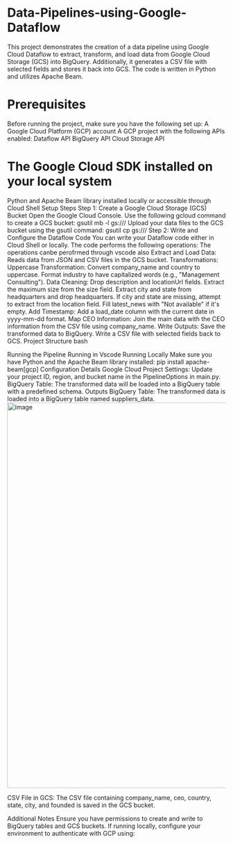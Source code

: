 # Data-Pipelines-using-Google-Dataflow
This project demonstrates the creation of a data pipeline using Google Cloud Dataflow to extract, transform, and load data from Google Cloud Storage (GCS) into BigQuery. Additionally, it generates a CSV file with selected fields and stores it back into GCS. The code is written in Python and utilizes Apache Beam.

# Prerequisites
Before running the project, make sure you have the following set up:
A Google Cloud Platform (GCP) account
A GCP project with the following APIs enabled:
Dataflow API
BigQuery API
Cloud Storage API
# The Google Cloud SDK installed on your local system
Python and Apache Beam library installed locally or accessible through Cloud Shell
Setup Steps
Step 1: Create a Google Cloud Storage (GCS) Bucket
Open the Google Cloud Console.
Use the following gcloud command to create a GCS bucket:
gsutil mb -l <region> gs://<your-bucket-name>/
Upload your data files to the GCS bucket using the gsutil command:
gsutil cp <local-file-path> gs://<your-bucket-name>/
Step 2: Write and Configure the Dataflow Code
You can write your Dataflow code either in Cloud Shell or locally. The code performs the following operations:
The operations canbe perofrmed through vscode also
Extract and Load Data:
Reads data from JSON and CSV files in the GCS bucket.
Transformations:
Uppercase Transformation:
Convert company_name and country to uppercase.
Format industry to have capitalized words (e.g., "Management Consulting").
Data Cleaning:
Drop description and locationUrl fields.
Extract the maximum size from the size field.
Extract city and state from headquarters and drop headquarters.
If city and state are missing, attempt to extract from the location field.
Fill latest_news with "Not available" if it's empty.
Add Timestamp:
Add a load_date column with the current date in yyyy-mm-dd format.
Map CEO Information:
Join the main data with the CEO information from the CSV file using company_name.
Write Outputs:
Save the transformed data to BigQuery.
Write a CSV file with selected fields back to GCS.
Project Structure
bash

Running the Pipeline
Running in Vscode
Running Locally
Make sure you have Python and the Apache Beam library installed:
pip install apache-beam[gcp]
Configuration Details
Google Cloud Project Settings:
Update your project ID, region, and bucket name in the PipelineOptions in main.py.
BigQuery Table:
The transformed data will be loaded into a BigQuery table with a predefined schema.
Outputs
BigQuery Table:
The transformed data is loaded into a BigQuery table named suppliers_data.
<img width="887" alt="image" src="https://github.com/user-attachments/assets/1cf89dd7-5090-45fb-998a-d77162667792">

CSV File in GCS:
The CSV file containing company_name, ceo, country, state, city, and founded is saved in the GCS bucket.

Additional Notes
Ensure you have permissions to create and write to BigQuery tables and GCS buckets.
If running locally, configure your environment to authenticate with GCP using:
